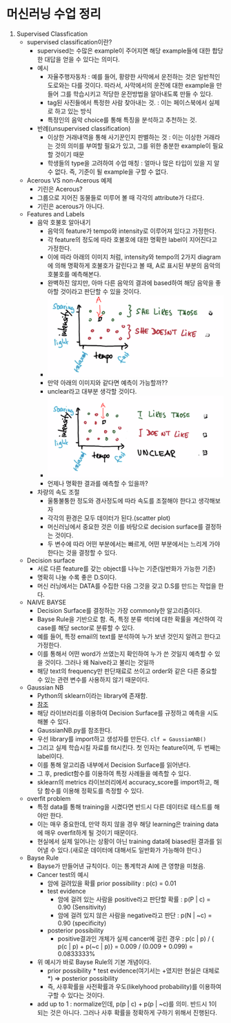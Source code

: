 머신러닝 수업 정리
=================
1. Supervised Classfication
    - supervised classification이란?
        - supervised는 수많은 example이 주어지면 해당 example들에 대한 
        합당한 대답을 얻을 수 있다는 의미다.
        - 예시
            - 자율주행자동차 : 예를 들어, 황량한 사막에서 운전하는 것은 일반적인 도로와는 다를 것이다. 따라서, 사막에서의 운전에 대한 example을 만들어 그를 학습시키고 적당한 운전방법을 알아내도록 만들 수 있다.
            - tag된 사진들에서 특정한 사람 찾아내는 것. : 이는 페이스북에서 실제로 하고 있는 방식
            - 특정인의 음악 choice를 통해 특징을 분석하고 추천하는 것.
        - 반례(unsupervised classification)
            - 이상한 거래내역을 통해 사기꾼인지 판별하는 것 : 이는 이상한 거래라는 것의 의미를 부여할 필요가 있고, 그를 위한 충분한 example이 필요할 것이기 때문
            - 학생들의 type을 고려하여 수업 매칭 : 얼마나 많은 타입이 있을 지 알 수 없다. 즉, 기준이 될 example을 구할 수 없다.
    - Acerous VS non-Acerous 예제
        - 기린은  Acerous?
        - 그룹으로 지어진 동물들로 미루어 볼 때 각각의
attribute가 다르다. 
        - 기린은 acerous가 아니다.
    - Features and Labels
        - 음악 호불호 알아내기
            - 음악의 feature가 tempo와 intensity로 이루어져 있다고 가정한다.
            - 각 feature의 정도에 따라 호불호에 대한 명확한 label이 지어진다고 가정한다.
            - 이에 따라 아래의 이미지 처럼, intensity와 tempo의 2가지 diagram에 의해 명확하게 호불호가 갈린다고 볼 때, A로 표시된 부분의 음악의 호불호를 예측해본다.
            - 완벽하진 않지만, 아마 다른 음악의 결과에 based하여 해당 음악을 좋아할 것이라고 판단할 수 있을 것이다.
            - ![Alt text](./images/supervised_music.PNG)
            - 만약 아래의 이미지와 같다면 예측이 가능할까??
            - unclear라고 대부분 생각할 것이다.
            - ![Alt text](./images/supervised_music2.PNG)
            - 언제나 명확한 결과를 예측할 수 있을까?
        - 차량의 속도 조절
            - 울퉁불퉁한 정도와 경사정도에 따라 속도를 조절해야 한다고 생각해보자
            - 각각의 환경은 모두 데이터가 된다.(scatter plot)
            - 머신러닝에서 중요한 것은 이를 바탕으로 decision surface를 결정하는 것이다.
            - 두 변수에 따라 어떤 부분에서는 빠르게, 어떤 부분에서는 느리게 가야한다는 것을 결정할 수 있다.
    - Decision surface
        - 서로 다른 feature를 갖는 object를 나누는 기준(일반화가 가능한 기준)
        - 명확히 나눌 수록 좋은 D.S이다.
        - 머신 러닝에서는 DATA를 수집한 다음 그것을 갖고 D.S를 만드는 작업을 한다.
    - NAIVE BAYSE
        - Decision Surface를 결정하는 가장 commonly한 알고리즘이다.
        - Bayse Rule을 기반으로 함. 즉, 특정 분류 섹터에 대한 확률을 계산하여 각 case를 해당 sector로 분류할 수 있다.
        - 예를 들어, 특정 email의 text를 분석하여 누가 보낸 것인지 알려고 한다고 가정한다.
        - 이를 통해서 어떤 word가 쓰였는지 확인하여 누가 쓴 것일지 예측할 수 있을 것이다. 그러나 왜 Naive라고 불리는 것일까
        - 해당 text의 frequency만 판단재료로 쓰이고 order와 같은 다른 중요할 수 있는 관련 변수를 사용하지 않기 때문이다.
    - Gaussian NB
        - Python의 sklearn이라는 library에 존재함.
        - <a href="http://scikit-learn.org/stable/modules/generated/sklearn.naive_bayes.GaussianNB.html">참조</a>
        - 해당 라이브러리를 이용하여 Decision Surface를 규정하고 예측을 시도해볼 수 있다.
        - GaussianNB.py를 참조한다.
        - 우선 library를 import하고 생성자를 만든다. `clf = GaussianNB()`
        - 그리고 실제 학습시킬 자료를 fit시킨다. 첫 인자는 feature이며, 두 번째는 label이다.
        - 이를 통해 알고리즘 내부에서 Decision Surface를 읽어낸다.
        - 그 후, predict함수를 이용하여 특정 사례들을 예측할 수 있다.
        - sklearn의 metrics 라이브러리에서 accuracy_score를 import하고, 해당 함수를 이용해 정확도를 측정할 수 있다.
    - overfit problem
        - 특정 data를 통해 training을 시켰다면 반드시 다른 데이터로 테스트를 해야만 한다.
        - 이는 매우 중요한데, 만약 하지 않을 경우 해당 learning은 training data에 매우 overfit하게 될 것이기 때문이다.
        - 현실에서 실제 일어나는 상황이 아닌 training data에 biased된 결과를 읽어낼 수 있다.(새로운 데이터에 대해서도 일반화가 가능해야 한다.)
    - Bayse Rule
        - Bayse가 만들어낸 규칙이다. 이는 통계학과 AI에 큰 영향을 미쳤음.
        - Cancer test의 예시
            - 암에 걸려있을 확률 prior possibility : p(c) = 0.01
            - test evidence
                - 암에 걸려 있는 사람을 positive라고 판단할 확률 : p(P | c) = 0.90 (Sensitivity)
                - 암에 걸려 있지 않은 사람을 negative라고 판단 : p(N | ~c) = 0.90 (specificity)
            - posterior possibility
                - positive결과인 개체가 실제 cancer에 걸린 경우 : p(c | p) / { p(c | p) + p(~c | p)} = 0.009 / (0.009 + 0.099) = 0.0833333%
        - 위 예시가 바로 Bayse Rule의 기본 개념이다.
            - prior possibility * test evidence(여기서는 +였지만 현실은 대체로 *) => posterior possibility
            - 즉, 사후확률을 사전확률과 우도(likelyhood probability)를 이용하여 구할 수 있다는 것이다.
        - add up to 1 : normalize인데, p(p | c) + p(p | ~c)를 의미. 반드시 1이 되는 것은 아니다. 그러나 사후 확률을 정확하게 구하기 위해서 진행된다.